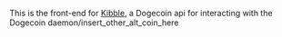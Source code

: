 This is the front-end for <a href='https://github.com/scottmotte/kibble'>Kibble</a>, a Dogecoin api for interacting with the Dogecoin daemon/insert_other_alt_coin_here